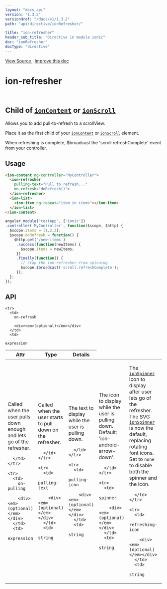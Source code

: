 ```yaml
---
layout: "docs_api"
version: "1.3.2"
versionHref: "/docs/v1/1.3.2"
path: "api/directive/ionRefresher/"

title: "ion-refresher"
header_sub_title: "Directive in module ionic"
doc: "ionRefresher"
docType: "directive"
---
```


<div class="improve-docs">
<a href='https://github.com/driftyco/ionic-v1/blob/master/js/angular/directive/refresher.js#L2'>
View Source
</a>
&nbsp;
<a href='https://github.com/driftyco/ionic-v1/edit/master/js/angular/directive/refresher.js#L2'>
Improve this doc
</a>
</div>




<h1 class="api-title">

ion-refresher


<br />
<small>
Child of <a href="/docs/v1/api/directive/ionContent/"><code>ionContent</code></a> or <a href="/docs/v1/api/directive/ionScroll/"><code>ionScroll</code></a>
</small>


</h1>





Allows you to add pull-to-refresh to a scrollView.

Place it as the first child of your <a href="/docs/v1/api/directive/ionContent/"><code>ionContent</code></a> or
<a href="/docs/v1/api/directive/ionScroll/"><code>ionScroll</code></a> element.

When refreshing is complete, $broadcast the 'scroll.refreshComplete' event
from your controller.









<h2 id="usage">Usage</h2>

```html
<ion-content ng-controller="MyController">
  <ion-refresher
    pulling-text="Pull to refresh..."
    on-refresh="doRefresh()">
  </ion-refresher>
  <ion-list>
    <ion-item ng-repeat="item in items"></ion-item>
  </ion-list>
</ion-content>
```
```js
angular.module('testApp', ['ionic'])
.controller('MyController', function($scope, $http) {
  $scope.items = [1,2,3];
  $scope.doRefresh = function() {
    $http.get('/new-items')
     .success(function(newItems) {
       $scope.items = newItems;
     })
     .finally(function() {
       // Stop the ion-refresher from spinning
       $scope.$broadcast('scroll.refreshComplete');
     });
  };
});
```


<h2 id="api" style="clear:both;">API</h2>

<table class="table" style="margin:0;">
  <thead>
    <tr>
      <th>Attr</th>
      <th>Type</th>
      <th>Details</th>
    </tr>
  </thead>
  <tbody>
    
    <tr>
      <td>
        on-refresh
        
        <div><em>(optional)</em></div>
      </td>
      <td>
        
  <code>expression</code>
      </td>
      <td>
        <p>Called when the user pulls down enough and lets go
of the refresher.</p>

        
      </td>
    </tr>
    
    <tr>
      <td>
        on-pulling
        
        <div><em>(optional)</em></div>
      </td>
      <td>
        
  <code>expression</code>
      </td>
      <td>
        <p>Called when the user starts to pull down
on the refresher.</p>

        
      </td>
    </tr>
    
    <tr>
      <td>
        pulling-text
        
        <div><em>(optional)</em></div>
      </td>
      <td>
        
  <code>string</code>
      </td>
      <td>
        <p>The text to display while the user is pulling down.</p>

        
      </td>
    </tr>
    
    <tr>
      <td>
        pulling-icon
        
        <div><em>(optional)</em></div>
      </td>
      <td>
        
  <code>string</code>
      </td>
      <td>
        <p>The icon to display while the user is pulling down.
Default: &#39;ion-android-arrow-down&#39;.</p>

        
      </td>
    </tr>
    
    <tr>
      <td>
        spinner
        
        <div><em>(optional)</em></div>
      </td>
      <td>
        
  <code>string</code>
      </td>
      <td>
        <p>The <a href="/docs/v1/api/directive/ionSpinner/"><code>ionSpinner</code></a> icon to display
after user lets go of the refresher. The SVG <a href="/docs/v1/api/directive/ionSpinner/"><code>ionSpinner</code></a>
is now the default, replacing rotating font icons. Set to <code>none</code> to disable both the
spinner and the icon.</p>

        
      </td>
    </tr>
    
    <tr>
      <td>
        refreshing-icon
        
        <div><em>(optional)</em></div>
      </td>
      <td>
        
  <code>string</code>
      </td>
      <td>
        <p>The font icon to display after user lets go of the
refresher. This is deprecated in favor of the SVG <a href="/docs/v1/api/directive/ionSpinner/"><code>ionSpinner</code></a>.</p>

        
      </td>
    </tr>
    
    <tr>
      <td>
        disable-pulling-rotation
        
        <div><em>(optional)</em></div>
      </td>
      <td>
        
  <code>boolean</code>
      </td>
      <td>
        <p>Disables the rotation animation of the pulling
icon when it reaches its activated threshold. To be used with a custom <code>pulling-icon</code>.</p>

        
      </td>
    </tr>
    
  </tbody>
</table>









